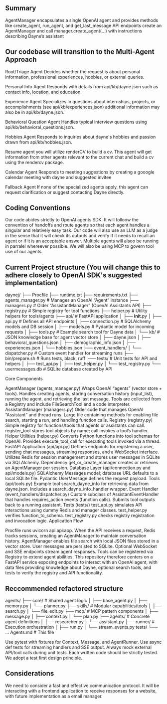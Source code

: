 ## Summary

AgentManager encapsulates a single OpenAI agent and provides methods like create_agent, run_agent, and get_last_message
API endpoints create an AgentManager and call manager.create_agent(...) with instructions describing Dayne’s assistant


## Our codebase will transition to the Multi‑Agent Approach

Root/Triage Agent
Decides whether the request is about personal information, professional experiences, hobbies, or external queries.

Personal Info Agent
Responds with details from api/kb/dayne.json such as contact info, location, and education.

Experience Agent
Specializes in questions about internships, projects, or accomplishments (see api/kb/experiences.json) additional information may also be in api/kb/dayne.json. 


Behavioral Question Agent
Handles typical interview questions using api/kb/behavioral_questions.json.

Hobbies Agent
Responds to inquiries about dayne's hobbies and passion drawn from api/kb/hobbies.json.

Resume agent
you will utilize renderCV to build a cv. This agent will get information from other agents relevant to the current chat and build a cv using the rendercv package.

Calendar Agent
Responds to meeting suggestions by creating a gooogle calendar meeting with dayne and suggested invitee

Fallback Agent
If none of the specialized agents apply, this agent can request clarification or suggest contacting Dayne directly.

## Coding Conventions
Our code abides strictly to OpenAI agents SDK. It will folloow the convention of handoffs and route agents so that each agent handles a singular and relatively easy task. Our code will also use an LLM as a judge in the sense that it will check its outputs and verify  if it needs to recall an agent or if it is an acceptable answer. Multiple agents will alsoo be running in parralel whereever possible. We will also be using MCP to govern tool use of our agents.


## Current Project structure (You will change this to adhere closely to OpenAI SDK's suggested implementation)

daynej/
├── Procfile
├── runtime.txt
├── requirements.txt
├── agents_manager.py          # Manages an OpenAI “Agent” instance
├── managers.py                # Older “AssistantManager” (OpenAI Assistants API)
├── registry.py                # Simple registry for tool functions
├── helper.py                  # Utility helpers for tools/agents
├── api/                       # FastAPI application
│   ├── __init__.py
│   ├── api.py                 # Defines all API endpoints
│   ├── connection.py          # SQLAlchemy models and DB session
│   ├── models.py              # Pydantic model for incoming requests
│   ├── tools.py               # Example search tool for Dayne data
│   └── kb/                    # JSON knowledge base for agent vector store
│       ├── dayne.json
│       ├── behavioral_questions.json
│       ├── demographic_info.json
│       ├── experiences.json
│       └── hobbies.json
├── event_handlers/
│   └── dispatcher.py          # Custom event handler for streaming runs
├── bin/prepare.sh             # Runs tests, black, ruff
├── tests/                     # Unit tests for API and helpers
│   ├── test_api.py
│   ├── test_helper.py
│   └── test_registry.py
└── usermessages.db            # SQLite database created by API

Core Components

AgentManager (agents_manager.py)
Wraps OpenAI “agents” (vector store + tools).
Handles creating agents, storing conversation history (input_list), running the agent, and retrieving the last message.
Tools are collected from a Registry and include FileSearchTool and a code interpreter.
AssistantManager (managers.py)
Older code that manages OpenAI “Assistant” and thread runs.
Large file containing methods for enabling file search, starting a run, and handling function calls.
Registry (registry.py)
Simple registry for functions/tools that agents or assistants can call.
register_tool stores tool objects by name; call invokes a tool’s handler.
Helper Utilities (helper.py)
Converts Python functions into tool schemas for OpenAI.
Provides execute_tool_call for executing tools invoked via a thread.
FastAPI Application (api/api.py)
Defines endpoints for registering a user, sending chat messages, streaming responses, and a WebSocket interface.
Utilizes Redis for session management and stores user messages in SQLite via SQLAlchemy.
Dependency get_or_create_manager creates or retrieves an AgentManager per session.
Database Layer (api/connection.py and api/models.py)
SQLAlchemy Messages model; database URL defaults to a local SQLite file.
Pydantic UserMessage defines the request payload.
Tools (api/tools.py)
Example tool search_dayne_info for retrieving data from dayne.json.
Includes a search_dayne_info_handler wrapper.
Event Handler (event_handlers/dispatcher.py)
Custom subclass of AssistantEventHandler that handles requires_action events (function calls).
Submits tool outputs back to a running assistant.
Tests (tests/)
test_api.py simulates API interactions using dummy Redis and manager classes.
test_helper.py verifies function_to_schema.
test_registry.py checks registry registration and invocation logic.
Application Flow

Procfile runs uvicorn api.api:app.
When the API receives a request, Redis tracks sessions, creating an AgentManager to maintain conversation history.
AgentManager enables file search with local JSON files stored in a vector store.
User messages are persisted to SQLite.
Optional WebSocket and SSE endpoints stream agent responses.
Tools can be registered via Registry to extend agent abilities.
This repository therefore centers on a FastAPI service exposing endpoints to interact with an OpenAI agent, with data files providing knowledge about Dayne, optional search tools, and tests to verify the registry and API functionality.


## Reccommended refactored structure
agents/
├── core/                   # Shared agent logic
│   ├── base_agent.py
│   ├── memory.py
│   └── planner.py
├── skills/                # Modular capabilities/tools
│   ├── search.py
│   └── file_edit.py
├── mcp/                   # MCP pattern components
│   ├── message.py
│   ├── context.py
│   └── plan.py
├── agents/                # Concrete agent definitions
│   ├── researcher.py
│   └── assistant.py
├── runner/                # Execution orchestration
│   ├── run.py
│   └── stream_events.py
tests/
    └── ...
Agents.md                  # This file


Use pytest with fixtures for Context, Message, and AgentRunner.
Use async def tests for streaming handlers and SSE output.
Always mock external API/tool calls during unit tests.
Each written code should be strictly tested. We adopt a test first design principle.

## Considerations

We need to consider a fast and effective communication protocol. It will be interacting with a frontend application to receive responses for a website, with future implementation as a email manager.